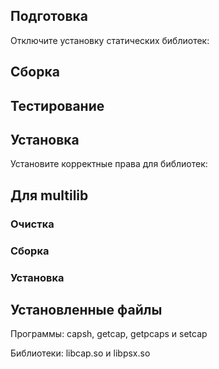 <pkg :name="'libcap'" instsize showsbu2></pkg>

## Подготовка

Отключите установку статических библиотек:
<package-script :package="'libcap'" :type="'prepare'"></package-script>

## Сборка
<package-script :package="'libcap'" :type="'build'"></package-script>

## Тестирование
<package-script :package="'libcap'" :type="'test'"></package-script>

## Установка

<package-script :package="'libcap'" :type="'install'"></package-script>

Установите корректные права для библиотек:

<package-script :package="'libcap'" :type="'postinstall'"></package-script>
 
## Для multilib

### Очистка

<package-script :package="'libcap'" :type="'multi_prepare'"></package-script>

### Сборка 
<package-script :package="'libcap'" :type="'multi_build'"></package-script>
### Установка
<package-script :package="'libcap'" :type="'multi_install'"></package-script>

## Установленные файлы

Программы:  capsh, getcap, getpcaps и setcap

Библиотеки:  libcap.so и libpsx.so

<script>
	new Vue({ el: '#main' })
</script> 
